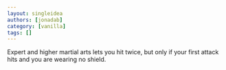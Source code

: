 ```yaml
---
layout: singleidea
authors: [jonadab]
category: [vanilla]
tags: []
---
```

Expert and higher martial arts lets you hit twice, but only if your first attack hits and you are wearing no shield.
